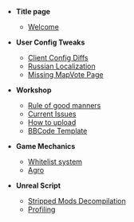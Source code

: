 * **Title page**
  * [Welcome](../README.md)

* **User Config Tweaks**
  * [Client Config Diffs](../Fixes/ClientConfigDiffs.md)
  * [Russian Localization](../russian_kf.md)
  * [Missing MapVote Page](../Fixes/MapvotepageFix.md)

* **Workshop**
  * [Rule of good manners](../Workshop/Workshop_Etiquette.md)
  * [Current Issues](../Workshop/Workshop_Issues.md)
  * [How to upload](../Workshop/Workshop_How2.md.md)
  * [BBCode Template](../Workshop/Workshop_Tmpl.md)

* **Game Mechanics**
  * [Whitelist system](../Random/Whitelist.md)
  * [Agro](../Agro.md)

* **Unreal Script**
  * [Stripped Mods Decompilation](../UnrealScript/Decompilation.md)
  * [Profiling](../UnrealScript/Profiling.md)

